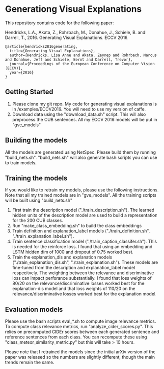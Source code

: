 # Generationg Visual Explanations 

This repository contains code for the following paper:

Hendricks, L.A., Akata, Z., Rohrbach, M., Donahue, J., Schiele, B. and Darrell, T., 2016. Generating Visual Explanations. ECCV 2016.

```
@article{hendricks2016generating,
  title={Generating Visual Explanations},
  author={Hendricks, Lisa Anne and Akata, Zeynep and Rohrbach, Marcus and Donahue, Jeff and Schiele, Bernt and Darrell, Trevor},
  journal={Proceedings of the European Conference on Computer Vision (ECCV)},
  year={2016}
}
```

## Getting Started

1.  Please clone my git repo.  My code for generating visual explanations is in /examples/ECCV2016.  You will need to use my version of caffe.
2.  Download data using the "download_data.sh" script.  This will also preprocess the CUB sentences.  All my ECCV 2016 models will be put in "gve_models"

## Building the models

All the models are generated using NetSpec.  Please build them by running "build_nets.sh".  "build_nets.sh" will also generate bash scripts you can use to train models.

## Training the models

If you would like to retrain my models, please use the following instructions.  Note that all my trained models are in "gve_models".  All the training scripts will be built using "build_nets.sh"

1.  First train the description model ("./train_description.sh").  The learned hidden units of the description model are used to build a representation for the 200 CUB classes.
2.  Run "make_class_embedding.sh" to build the class embeddings
3.  Train definition and explanation_label models ("./train_definition.sh", "./train_explanation_label.sh").
4.  Train sentence classification model ("./train_caption_classifer.sh").  This is needed for the reinforce loss.  I found that using an embedding and LSTM hidden dim of 1000 and dropout of 0.75 worked best.
5.  Train the explanation_dis and explanation models ("./train_explanation_dis.sh", "./train_explanation.sh").  These models are fine-tuned from the description and explanation_label model respecitvely.  The weighting between the relevance and discriminative loss can impact perforance substantially.  I found that loss weights of 80/20 on the relevance/discriminative losses worked best for the explanation-dis model and that loss weights of 110/20 on the relevance/discriminative losses worked best for the explanation model.  


## Evaluation models

Please use the bash scripts eval_*.sh to compute image relevance metrics.  To compute class relevance metrics, run "analyze_cider_scores.py".  This relies on precomputed CIDEr scores between each generated sentence and reference sentences from each class.  You can recompute these using "class_meteor_similarity_metric.py" but this will take > 10 hours.

Please note that I retrained the models since the initial arXiv version of the paper was released so the numbers are slightly different, though the main trends remain the same.
